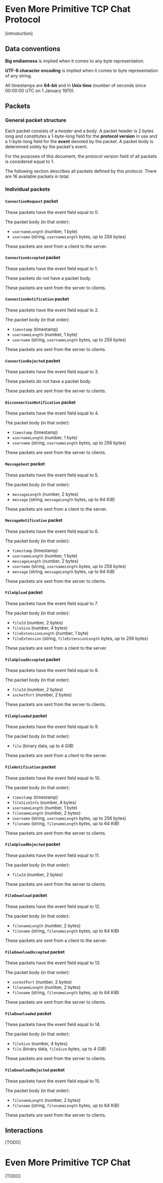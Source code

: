 # Even More Primitive TCP Chat Protocol

[introduction]

## Data conventions

**Big endianness** is implied when it comes to any byte representation.

**UTF-8 character encoding** is implied when it comes to byte representation of any string.

All timestamps are **64-bit** and in **Unix time** (number of seconds since 00:00:00 UTC on 1 January 1970).

## Packets

### General packet structure

Each packet consists of a *header* and a *body*. A packet header is 2 bytes long and constitutes a 1-byte-long field for
the **protocol version** in use and a 1-byte-long field for the **event** denoted by the packet. A packet body is
determined solely by the packet's event.

For the purposes of this document, the protocol version field of all packets is considered equal to 1.

The following section describes all packets defined by this protocol. There are 16 available packets in total.

### Individual packets

#### `ConnectionRequest` packet

These packets have the event field equal to 0.

The packet body (in that order):
* `usernameLength` (number, 1 byte)
* `username` (string, `usernameLength` bytes, up to 256 bytes)

These packets are sent from a client to the server.

#### `ConnectionAccepted` packet

These packets have the event field equal to 1.

These packets do not have a packet body.

These packets are sent from the server to clients.

#### `ConnectionNotification` packet

These packets have the event field equal to 2.

The packet body (in that order):
* `timestamp` (timestamp)
* `usernameLength` (number, 1 byte)
* `username` (string, `usernameLength` bytes, up to 256 bytes)

These packets are sent from the server to clients.

#### `ConnectionRejected` packet

These packets have the event field equal to 3.

These packets do not have a packet body.

These packets are sent from the server to clients.

#### `DisconnectionNotification` packet

These packets have the event field equal to 4.

The packet body (in that order):
* `timestamp` (timestamp)
* `usernameLength` (number, 1 byte)
* `username` (string, `usernameLength` bytes, up to 256 bytes)

These packets are sent from the server to clients.

#### `MessageSent` packet

These packets have the event field equal to 5.

The packet body (in that order):
* `messageLength` (number, 2 bytes)
* `message` (string, `messageLength` bytes, up to 64 KiB)

These packets are sent from a client to the server.

#### `MessageNotification` packet

These packets have the event field equal to 6.

The packet body (in that order):
* `timestamp` (timestamp)
* `usernameLength` (number, 1 byte)
* `messageLength` (number, 2 bytes)
* `username` (string, `usernameLength` bytes, up to 256 bytes)
* `message` (string, `messageLength` bytes, up to 64 KiB)

These packets are sent from the server to clients.

#### `FileUpload` packet

These packets have the event field equal to 7.

The packet body (in that order):
* `fileId` (number, 2 bytes)
* `fileSize` (number, 4 bytes)
* `fileExtensionLength` (number, 1 byte)
* `fileExtension` (string, `fileExtensionLength` bytes, up to 256 bytes)

These packets are sent from a client to the server.

#### `FileUploadAccepted` packet

These packets have the event field equal to 8.

The packet body (in that order):
* `fileId` (number, 2 bytes)
* `socketPort` (number, 2 bytes)

These packets are sent from the server to clients.

#### `FileUploaded` packet

These packets have the event field equal to 9.

The packet body (in that order):
* `file` (binary data, up to 4 GiB)

These packets are sent from a client to the server.

#### `FileNotification` packet

These packets have the event field equal to 10.

The packet body (in that order):
* `timestamp` (timestamp)
* `fileSizeInfo` (number, 4 bytes)
* `usernameLength` (number, 1 byte)
* `filenameLength` (number, 2 bytes)
* `username` (string, `usernameLength` bytes, up to 256 bytes)
* `filename` (string, `filenameLength` bytes, up to 64 KiB)

These packets are sent from the server to clients.

#### `FileUploadRejected` packet

These packets have the event field equal to 11.

The packet body (in that order):
* `fileId` (number, 2 bytes)

These packets are sent from the server to clients.

#### `FileDownload` packet

These packets have the event field equal to 12.

The packet body (in that order):
* `filenameLength` (number, 2 bytes)
* `filename` (string, `filenameLength` bytes, up to 64 KiB)

These packets are sent from a client to the server.

#### `FileDownloadAccepted` packet

These packets have the event field equal to 13.

The packet body (in that order):
* `socketPort` (number, 2 bytes)
* `filenameLength` (number, 2 bytes)
* `filename` (string, `filenameLength` bytes, up to 64 KiB)

These packets are sent from the server to clients.

#### `FileDownloaded` packet

These packets have the event field equal to 14.

The packet body (in that order):
* `fileSize` (number, 4 bytes)
* `file` (binary data, `fileSize` bytes, up to 4 GiB)

These packets are sent from the server to clients.

#### `FileDownloadRejected` packet

These packets have the event field equal to 15.

The packet body (in that order):
* `filenameLength` (number, 2 bytes)
* `filename` (string, `filenameLength` bytes, up to 64 KiB)

These packets are sent from the server to clients.

## Interactions

[TODO]

# Even More Primitive TCP Chat

[TODO]
